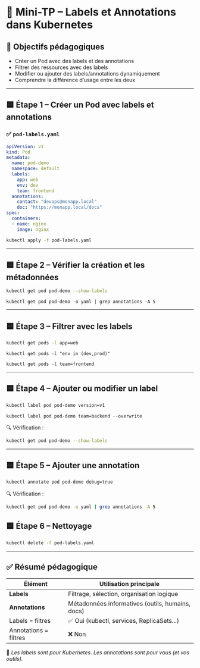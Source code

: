 # 🧪 Mini-TP – Labels et Annotations dans Kubernetes

## 🎯 Objectifs pédagogiques

- Créer un Pod avec des labels et des annotations
- Filtrer des ressources avec des labels
- Modifier ou ajouter des labels/annotations dynamiquement
- Comprendre la différence d’usage entre les deux

---

## 🟦 Étape 1 – Créer un Pod avec labels et annotations

### ✅ `pod-labels.yaml`
```yaml
apiVersion: v1
kind: Pod
metadata:
  name: pod-demo
  namespace: default
  labels:
    app: web
    env: dev
    team: frontend
  annotations:
    contact: "devops@monapp.local"
    doc: "https://monapp.local/docs"
spec:
  containers:
  - name: nginx
    image: nginx
```

```bash
kubectl apply -f pod-labels.yaml
```

---

## 🟦 Étape 2 – Vérifier la création et les métadonnées

```bash
kubectl get pod pod-demo --show-labels
```
```
kubectl get pod pod-demo -o yaml | grep annotations -A 5
```

---

## 🟦 Étape 3 – Filtrer avec les labels

```bash
kubectl get pods -l app=web
```
```
kubectl get pods -l "env in (dev,prod)"
```
```
kubectl get pods -l team=frontend
```

---

## 🟦 Étape 4 – Ajouter ou modifier un label

```bash
kubectl label pod pod-demo version=v1
```
```
kubectl label pod pod-demo team=backend --overwrite
```

🔍 Vérification :
```bash
kubectl get pod pod-demo --show-labels
```

---

## 🟦 Étape 5 – Ajouter une annotation

```bash
kubectl annotate pod pod-demo debug=true
```

🔍 Vérification :
```bash
kubectl get pod pod-demo -o yaml | grep annotations -A 5
```


## 🟦 Étape 6 – Nettoyage

```bash
kubectl delete -f pod-labels.yaml
```

---

## ✅ Résumé pédagogique

| Élément       | Utilisation principale                           |
|---------------|--------------------------------------------------|
| **Labels**     | Filtrage, sélection, organisation logique       |
| **Annotations**| Métadonnées informatives (outils, humains, docs)|
| Labels = filtres | ✅ Oui (kubectl, services, ReplicaSets...)     |
| Annotations = filtres | ❌ Non                                    |

💬 *Les labels sont pour Kubernetes. Les annotations sont pour vous (et vos outils).*
